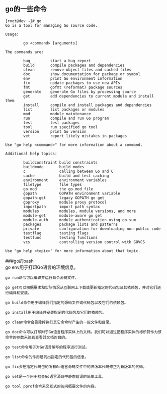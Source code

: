 **go的一些命令**  
-
```shell
[root@dev ~]# go
Go is a tool for managing Go source code.

Usage:

        go <command> [arguments]

The commands are:

        bug         start a bug report
        build       compile packages and dependencies
        clean       remove object files and cached files
        doc         show documentation for package or symbol
        env         print Go environment information
        fix         update packages to use new APIs
        fmt         gofmt (reformat) package sources
        generate    generate Go files by processing source
        get         add dependencies to current module and install them
        install     compile and install packages and dependencies
        list        list packages or modules
        mod         module maintenance
        run         compile and run Go program
        test        test packages
        tool        run specified go tool
        version     print Go version
        vet         report likely mistakes in packages

Use "go help <command>" for more information about a command.

Additional help topics:

        buildconstraint build constraints
        buildmode       build modes
        c               calling between Go and C
        cache           build and test caching
        environment     environment variables
        filetype        file types
        go.mod          the go.mod file
        gopath          GOPATH environment variable
        gopath-get      legacy GOPATH go get
        goproxy         module proxy protocol
        importpath      import path syntax
        modules         modules, module versions, and more
        module-get      module-aware go get
        module-auth     module authentication using go.sum
        packages        package lists and patterns
        private         configuration for downloading non-public code
        testflag        testing flags
        testfunc        testing functions
        vcs             controlling version control with GOVCS

Use "go help <topic>" for more information about that topic.
```  
###go的bash  
    go env用于打印Go语言的环境信息。  
    
    go run命令可以编译并运行命令源码文件。  
    
    go get可以根据要求和实际情况从互联网上下载或更新指定的代码包及其依赖包，并对它们进行编译和安装。  
    
    go build命令用于编译我们指定的源码文件或代码包以及它们的依赖包。  
    
    go install用于编译并安装指定的代码包及它们的依赖包。  
    
    go clean命令会删除掉执行其它命令时产生的一些文件和目录。  
    
    go doc命令可以打印附于Go语言程序实体上的文档。我们可以通过把程序实体的标识符作为该命令的参数来达到查看其文档的目的。  
    
    go test命令用于对Go语言编写的程序进行测试。  
    
    go list命令的作用是列出指定的代码包的信息。  
    
    go fix会把指定代码包的所有Go语言源码文件中的旧版本代码修正为新版本的代码。  
    
    go vet是一个用于检查Go语言源码中静态错误的简单工具。  
    
    go tool pprof命令来交互式的访问概要文件的内容。  